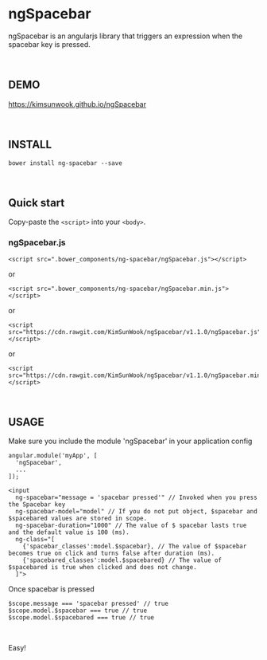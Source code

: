 ngSpacebar
=======

ngSpacebar is an angularjs library that triggers an expression when the spacebar key is pressed.

<br/>

DEMO
-------
https://kimsunwook.github.io/ngSpacebar

<br/>

INSTALL
-------

```
bower install ng-spacebar --save
```

<br/>

Quick start
-------
Copy-paste the ```<script>``` into your ```<body>```.

### ngSpacebar.js

```
<script src=".bower_components/ng-spacebar/ngSpacebar.js"></script>
```
or
```
<script src=".bower_components/ng-spacebar/ngSpacebar.min.js"></script>
```
or
```
<script src="https://cdn.rawgit.com/KimSunWook/ngSpacebar/v1.1.0/ngSpacebar.js"></script>
```
or
```
<script src="https://cdn.rawgit.com/KimSunWook/ngSpacebar/v1.1.0/ngSpacebar.min.js"></script>
```

<br/>

USAGE
-----

Make sure you include the module 'ngSpacebar' in your application config

```
angular.module('myApp', [
  'ngSpacebar',
  ...
]);
```

```
<input
  ng-spacebar="message = 'spacebar pressed'" // Invoked when you press the Spacebar key
  ng-spacebar-model="model" // If you do not put object, $spacebar and $spacebared values ​​are stored in scope.
  ng-spacebar-duration="1000" // The value of $ spacebar lasts true and the default value is 100 (ms).
  ng-class="[
    {'spacebar_classes':model.$spacebar}, // The value of $spacebar becomes true on click and turns false after duration (ms).
    {'spacebared_classes':model.$spacebared} // The value of $spacebared is true when clicked and does not change.
  ]">
```

Once spacebar is pressed

```
$scope.message === 'spacebar pressed' // true
$scope.model.$spacebar === true // true
$scope.model.$spacebared === true // true
```

<br/>

Easy!
